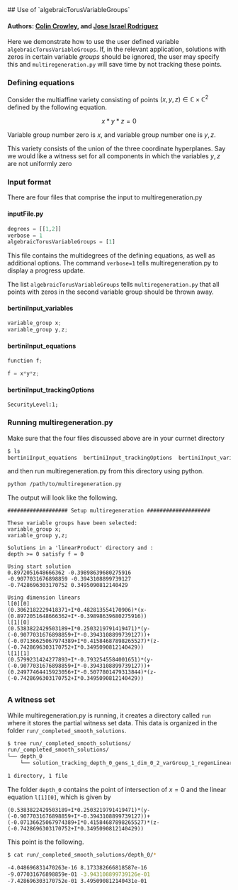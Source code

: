 <link rel="stylesheet" href="modest.css">
<style>
pre, code, pre code {
  max-height: 400px;
}
</style>
## Use of `algebraicTorusVariableGroups`

#### Authors: [Colin Crowley](https://sites.google.com/view/colincrowley/home), and [Jose Israel Rodriguez](https://www.math.wisc.edu/~jose/)

Here we demonstrate how to use the user defined variable 
`algebraicTorusVariableGroups`. If, in the relevant application, solutions with 
zeros in certain variable *groups* should be ignored, the user may specify 
this and `multiregeneration.py` will save time by not tracking these 
points.

### Defining equations

Consider the multiaffine variety consisting of points $(x,y,z) \in 
\mathbb{C} \times \mathbb{C}^2$ defined by the following equation.

$$
x*y*z = 0
$$

Variable group number zero is $x$, and variable group number one is 
$y,z$.

This variety consists of the union of the three coordinate hyperplanes. 
Say we would like a witness set for all components in which the 
variables $y,z$ are not uniformly zero


### Input format

There are four files that comprise the input to multiregeneration.py

#### inputFile.py
```python
degrees = [[1,2]]
verbose = 1
algebraicTorusVariableGroups = [1]
```
This file contains the multidegrees of the defining equations, as well 
as additional options. The command `verbose=1` tells 
multiregeneration.py to display a progress update.

The list `algebraicTorusVariableGroups` tells `multiregeneration.py` that all 
points with zeros in the second variable group should be thrown away.

#### bertiniInput_variables
```c
variable_group x;
variable_group y,z;
```
#### bertiniInput_equations
```c
function f;

f = x*y*z;
```
#### bertiniInput_trackingOptions
```
SecurityLevel:1;
```

### Running multiregeneration.py

Make sure that the four files discussed above are in your currnet 
directory
```bash
$ ls
bertiniInput_equations  bertiniInput_trackingOptions  bertiniInput_variables  inputFile.py
```
and then run multiregeneration.py from this directory using python.
```bash
python /path/to/multiregeneration.py
```
The output will look like the following.
```
################### Setup multiregeneration ####################

These variable groups have been selected:
variable_group x;
variable_group y,z;

Solutions in a 'linearProduct' directory and :
depth >= 0 satisfy f = 0

Using start solution
0.8972051648666362 -0.39898639680275916
-0.9077031676898859 -0.3943108899739127
-0.7428696303170752 0.3495090812140429

Using dimension linears
l[0][0]
(0.3062182229418371+I*0.482813554170906)*(x-(0.8972051648666362+I*-0.39898639680275916))
l[1][0]
(0.5383822429503189+I*0.2503219791419471)*(y-(-0.9077031676898859+I*-0.3943108899739127))+(-0.07136625067974389+I*0.41584687898265527)*(z-(-0.7428696303170752+I*0.3495090812140429))
l[1][1]
(0.5799231424277893+I*-0.7932545584001651)*(y-(-0.9077031676898859+I*-0.3943108899739127))+(0.24977464415923056+I*-0.5077801479313844)*(z-(-0.7428696303170752+I*0.3495090812140429))

Using degree linears
(0.1464920179273812 + I*-0.6465502281501778)*x+(-0.5072844892586013 + I*-0.5293561596437888)
(-0.8537330553628488 + I*0.30734891050065705)*y+(-0.3196125729586834 + I*-0.031611872298001886)*z+(-0.8962913409195759 + I*-0.9589522119882019)
(0.01635233928502866 + I*0.1209387447477257)*y+(-0.447832569204752 + I*-0.2948052058911983)*z+(0.03416469622921814 + I*-0.6240129128345355)
exploring tree in order depthFirst

################### Starting multiregeneration ####################

PROGRESS
Depth 0: 1

----------------------------------------------------------------
| # smooth isolated solutions  | # of general linear equations |
| found                        | added with variables in group |
----------------------------------------------------------------
                               | 0  1
----------------------------------------------------------------
  1                              0  2  
Done.
```

### A witness set
While multiregeneration.py is running, it creates a directory called 
`run` where it stores the partial witness set data. This data is 
organized in the folder `run/_completed_smooth_solutions`.
```bash
$ tree run/_completed_smooth_solutions/
run/_completed_smooth_solutions/
└── depth_0
    └── solution_tracking_depth_0_gens_1_dim_0_2_varGroup_1_regenLinear_1_pointId_76815293686_175634001278

1 directory, 1 file
```

The folder `depth_0` contains the point of intersection of 
$x = 0$ and the 
linear equation `l[1][0]`, which is given by
```
(0.5383822429503189+I*0.2503219791419471)*(y-(-0.9077031676898859+I*-0.3943108899739127))+(-0.07136625067974389+I*0.41584687898265527)*(z-(-0.7428696303170752+I*0.3495090812140429))
```
This point is the following.
```bash 
$ cat run/_completed_smooth_solutions/depth_0/*

-4.048696831470263e-16 8.173382666818587e-16
-9.077031676898859e-01 -3.943108899739126e-01
-7.428696303170752e-01 3.495090812140431e-01
```

